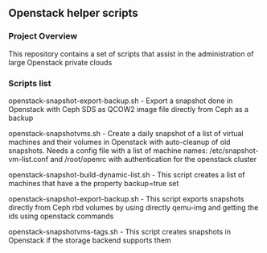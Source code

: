## Openstack helper scripts ##

### Project Overview ###

This repository contains a set of scripts that assist in the administration of large Openstack private clouds



### Scripts list ###

openstack-snapshot-export-backup.sh - Export a snapshot done in Openstack with Ceph SDS as QCOW2 image file directly from Ceph as a backup


openstack-snapshotvms.sh - Create a daily snapshot of a list of virtual machines and their volumes in Openstack with auto-cleanup of old snapshots. Needs a config file with a list of machine names: /etc/snapshot-vm-list.conf and /root/openrc with authentication for the openstack cluster


openstack-snapshot-build-dynamic-list.sh -  This script creates a list of machines that have a the property backup=true set


openstack-snapshot-export-backup.sh - This script exports snapshots directly from Ceph rbd volumes by using directly qemu-img and getting the ids using openstack commands


openstack-snapshotvms-tags.sh - This script creates snapshots in Openstack if the storage backend supports them


